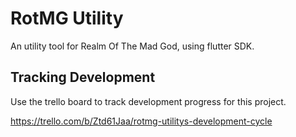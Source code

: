 # RotMG Utility

An utility tool for Realm Of The Mad God, using flutter SDK.

## Tracking Development

Use the trello board to track development progress for this project.

https://trello.com/b/Ztd61Jaa/rotmg-utilitys-development-cycle
